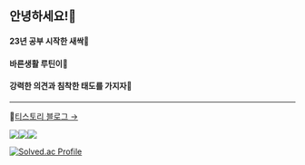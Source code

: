 ## 안녕하세요!👋
#### 23년 공부 시작한 새싹🌱
#### 바른생활 루틴이🐸
#### 강력한 의견과 침착한 태도를 가지자💪

--------
📘[티스토리 블로그 &rarr;](https://lurgi.tistory.com/)

<img src="https://img.shields.io/badge/Typescript-3178C6?style=for-the-badge&logo=typescript&logoColor=FFFFFF"/><img src="https://img.shields.io/badge/React-61DAFB?style=for-the-badge&logo=React&logoColor=FFFFFF"/><img src="https://img.shields.io/badge/Next.js-000000?style=for-the-badge&logo=Next.js&logoColor=FFFFFF"/>

[![Solved.ac Profile](http://mazassumnida.wtf/api/v2/generate_badge?boj=wahoo9040)](https://solved.ac/wahoo9040/)
<!--
**lurgi/lurgi** is a ✨ _special_ ✨ repository because its `README.md` (this file) appears on your GitHub profile.

Here are some ideas to get you started:

- 🔭 I’m currently working on ...
- 🌱 I’m currently learning ...
- 👯 I’m looking to collaborate on ...
- 🤔 I’m looking for help with ...
- 💬 Ask me about ...
- 📫 How to reach me: ...
- 😄 Pronouns: ...
- ⚡ Fun fact: ...
-->
